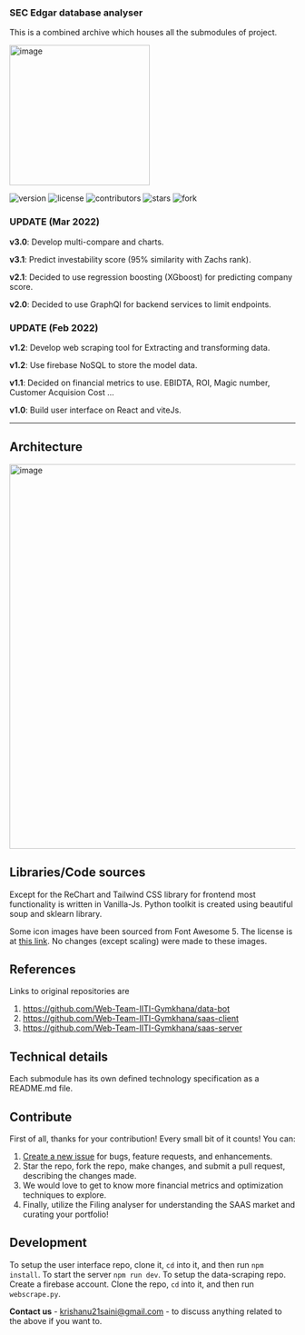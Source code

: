 ### SEC Edgar database analyser
This is a combined archive which houses all the submodules of project. <br>

<img width="247" alt="image" src="https://user-images.githubusercontent.com/56930593/186934249-7ed03a93-1c86-4f01-962b-594871248a14.png"> 


![version](https://img.shields.io/badge/version-3.4.1-blue)
![license](https://img.shields.io/github/license/krishanu-2001/Edgar-Database-Analyser)
![contributors](https://img.shields.io/badge/contributors-10-brightgreen)
![stars](https://img.shields.io/badge/stars-3-blue)
![fork](https://img.shields.io/badge/dependencies-up%20to%20date-brightgreen)

### UPDATE (Mar 2022)

**v3.0**: Develop multi-compare and charts.

**v3.1**: Predict investability score (95% similarity with Zachs rank). 

**v2.1**: Decided to use regression boosting (XGboost) for predicting company score.

**v2.0**: Decided to use GraphQl for backend services to limit endpoints.

### UPDATE (Feb 2022)

**v1.2**: Develop web scraping tool for Extracting and transforming data.

**v1.2**: Use firebase NoSQL to store the model data.

**v1.1**: Decided on financial metrics to use. EBIDTA, ROI, Magic number, Customer Acquision Cost ...

**v1.0**: Build user interface on React and viteJs.

---

## Architecture

<img width="677" alt="image" src="https://user-images.githubusercontent.com/56930593/186957748-75615d1e-00d3-4077-b313-06fa42cf8422.png">



## Libraries/Code sources

Except for the ReChart and Tailwind CSS library for frontend most functionality is written in Vanilla-Js. Python toolkit is created using beautiful soup and sklearn library. 

Some icon images have been sourced from Font Awesome 5. The license is at [this link](https://fontawesome.com/license/free). No changes (except scaling) were made to these images.

## References
Links to original repositories are  

1. https://github.com/Web-Team-IITI-Gymkhana/data-bot 
2. https://github.com/Web-Team-IITI-Gymkhana/saas-client
3. https://github.com/Web-Team-IITI-Gymkhana/saas-server

## Technical details

Each submodule has its own defined technology specification as a README.md file.

## Contribute

First of all, thanks for your contribution! Every small bit of it counts! You can:

1.  [Create a new issue](https://github.com/krishanu-2001/Edgar-Database-Analyser/issues/new) for bugs, feature requests, and enhancements.
3.  Star the repo, fork the repo, make changes, and submit a pull request, describing the changes made.
4.  We would love to get to know more financial metrics and optimization techniques to explore. 
5.  Finally, utilize the Filing analyser for understanding the SAAS market and curating your portfolio!

## Development

To setup the user interface repo, clone it, `cd` into it, and then run `npm install`. To start the server `npm run dev`. 
To setup the data-scraping repo. Create a firebase account. Clone the repo, `cd` into it, and then run `webscrape.py`. 

**Contact us** - krishanu21saini@gmail.com - to discuss anything related to the above if you want to.

